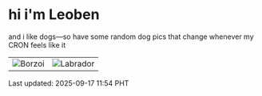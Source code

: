 # hi i'm Leoben

and i like dogs—so have some random dog pics that change whenever my CRON feels like it

|  |  |
|--------|----------|
| ![Borzoi](https://random-dog-vercel.vercel.app/api/random-borzoi?v=1758081295) | ![Labrador](https://random-dog-vercel.vercel.app/api/random-labrador?v=1758081295) |

Last updated: 2025-09-17 11:54 PHT
